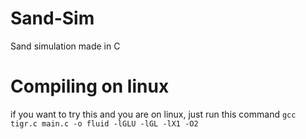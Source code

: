 # Sand-Sim
 Sand simulation made in C
# Compiling on linux
 if you want to try this and you are on linux, just run this command `gcc tigr.c main.c -o fluid -lGLU -lGL -lX1 -O2`
